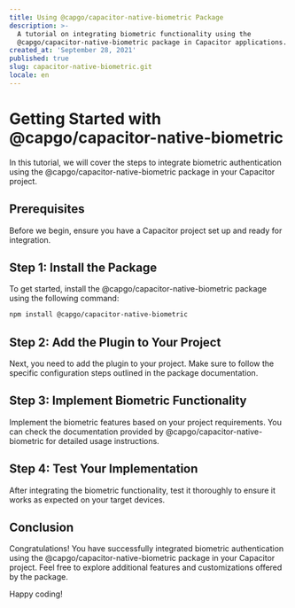 ```yaml
---
title: Using @capgo/capacitor-native-biometric Package
description: >-
  A tutorial on integrating biometric functionality using the
  @capgo/capacitor-native-biometric package in Capacitor applications.
created_at: 'September 28, 2021'
published: true
slug: capacitor-native-biometric.git
locale: en
---
```


# Getting Started with @capgo/capacitor-native-biometric

In this tutorial, we will cover the steps to integrate biometric authentication using the @capgo/capacitor-native-biometric package in your Capacitor project.

## Prerequisites

Before we begin, ensure you have a Capacitor project set up and ready for integration.

## Step 1: Install the Package

To get started, install the @capgo/capacitor-native-biometric package using the following command:

```bash
npm install @capgo/capacitor-native-biometric
```

## Step 2: Add the Plugin to Your Project

Next, you need to add the plugin to your project. Make sure to follow the specific configuration steps outlined in the package documentation.

## Step 3: Implement Biometric Functionality

Implement the biometric features based on your project requirements. You can check the documentation provided by @capgo/capacitor-native-biometric for detailed usage instructions.

## Step 4: Test Your Implementation

After integrating the biometric functionality, test it thoroughly to ensure it works as expected on your target devices.

## Conclusion

Congratulations! You have successfully integrated biometric authentication using the @capgo/capacitor-native-biometric package in your Capacitor project. Feel free to explore additional features and customizations offered by the package.

Happy coding!
```
```

